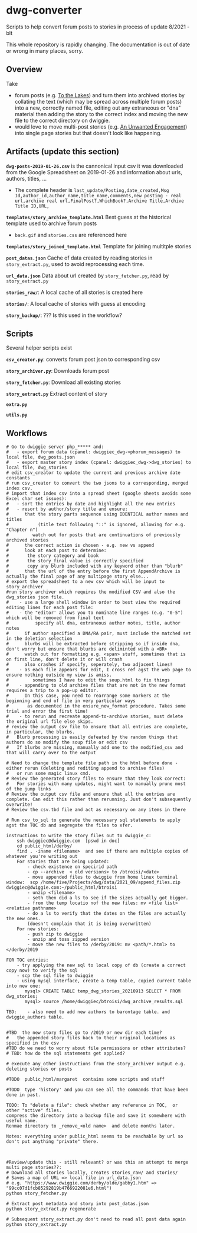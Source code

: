 # dwg-converter
Scripts to help convert forum posts to stories
in process of update 8/2021 - blt

This whole repository is rapidly changing. The documentation is out of date or wrong in many places, sorry.

## Overview

Take
 * forum posts (e.g. [To the Lakes](https://www.dwiggie.com/phorum/read.php?5,124030)) and turn them into archived stories by collating the text (which may be spread across multiple forum posts) into a new, correctly named file, editing out any extraneous or "dna" material then adding the story to the correct index and moving the new file to the correct directory on dwiggie.
 * would love to move multi-post stories (e.g. [An Unwanted Engagement](https://www.dwiggie.com/derby/jessil1b.htm)) into single page stories but that doesn't look like happening.

## Artifacts (update this section)

**`dwg-posts-2019-01-26.csv`** is the cannonical input csv it was downloaded from the Google Spreadsheet on 2019-01-26 and information about urls, authors, titles, ...
  * The complete header is ```last_update/Posting,date_created,Msg Id,author_id,author_name,title_name,comments,new posting - real url,archive real url,FinalPost?,WhichBook?,Archive Title,Archive Title ID,URL,```

**`templates/story_archive_template.html`** Best guess at the historical template used to archive forum posts
  * `back.gif` and `stories.css` are referenced here

**`templates/story_joined_template.html`** Template for joining multitple stories

**`post_datas.json`** Cache of data created by reading stories in `story_extract.py`, used to avoid reprocessing each time.

**`url_data.json`** Data about url created by `story_fetcher.py`, read by `story_extract.py`

**`stories_raw/`**: A local cache of all stories is created here

**`stories/`**: A local cache of stories with guess at encoding

**`story_backup/`**: ??? Is this used in the workflow?

## Scripts

Several helper scripts exist

**`csv_creator.py`**: converts forum post json to corresponding csv

**`story_archiver.py`**: Downloads forum post

**`story_fetcher.py`**: Download all existing stories

**`story_extract.py`** Extract content of story

**`extra.py`**

**`utils.py`**

## Workflows

```
# Go to dwiggie server php_***** and:
#	- export forum data (cpanel: dwiggiec_dwg->phorum_messages) to local file, dwg_posts.json
#	- export master story index (cpanel: dwiggiec_dwg->dwg_stories) to local file, dwg_stories
# edit csv_creator to update the current and previous archive date constants
# run csv_creator to convert the two jsons to a corresponding, merged index csv.
# import that index csv into a spread sheet (google sheets avoids some Excel char set issues):
#	- sort the entries by date and highlight all the new entries
#	- resort by author/story title and ensure:
#	   that the story parts sequence using IDENTICAL author names and titles
#	        (title text following "::" is ignored, allowing for e.g. "Chapter n")  
#	      watch out for posts that are continuations of previously archived stories
#	   the correct action is chosen - e.g. new vs append
#	   look at each post to determine:
# 		the story category and book
#		the story_final value is correctly specified
#		copy any blurb included with any keyword other than "blurb" 
#	   that the url of the entry before the first AppendArchive is actually the final page of any multipage story else... 
# export the spreadsheet to a new csv which will be input to story_archiver
#run story archiver which requires the modified CSV and also the dwg_stories json file.
#    - use a large shell window in order to best view the required editing lines for each post file:
#    - the "editor' allows you to nominate line ranges (e.g. "0-5") which will be removed from final text
#          specify all dna, extraneous author notes, title, author notes
#	   if author specified a DNA/RA pair, must include the matched set in the deletion selection
#	   blurbs will be extracted before stripping so if inside dna, don't worry but ensure that blurbs are deliminted with a <BR>
#	   watch out for formatting e.g. <span> stuff, sometimes that is on first line, don't delete it or will crash
#	   also crashes if specify, seperately, two adjacent lines!
#    - as each file appears for edit, I cross ref agst the web page to ensure nothing outside my view is amiss. 
#         sometimes I have to edit the soup.html to fix things 
#    - appending to old archive files that are not in the new format requires a trip to a pop-up editor.
#	   In this case, you need to rearrange some markers at the beginning and end of file in very particular ways
#		as documented in the ensure_new_format procedure. Takes some trial and error the first time!
#    - to rerun and recreate append-to-archive stories, must delete the original url file else skips. 
# review the output csv file to ensure that all entries are complete, in particular, the blurbs. 
#	Blurb processing is easily defeated by the random things that authors do so modify the soup file or edit csv
#	If blurbs are missing, manually add one to the modified_csv and that will carry over to the output

# Need to change the template file path in the html before done - either rerun (deleting and rediting append to archive files)
#	or run some magic linux cmd. 
# Review the generated story files to ensure that they look correct:
#	For stories with many updates, might want to manually prune most of the jump links
# Review the output csv file and ensure that all the entries are complete. Can edit this rather than rerunning. Just don't subsequently overwrite!
# Review the csv.tbd file and act as necessary on any items in there

# Run csv_to_sql to generate the necessary sql statements to apply agst the TOC db and segregate the files to xfer. 

instructions to write the story files out to dwiggie_c:
	ssh dwiggiec@dwiggie.com  [pswd in doc]
	cd public_html/derby/
	find . -iname <filename>  and see if there are multiple copies of whatever you're writing out
	For stories that are being updated: 	
	    - check existence on specirid path
	    - cp --archive  < old versions> to /btroisi/<date>
	    - move appended files to dwiggie from home linux terminal window:  scp /home/five/Projects/dwg/data/2021_09/append_files.zip dwiggiec@dwiggie.com:~/public_html/btroisi
	    - unzip <filename>
	    - seth then did a ls to see if the sizes actually got bigger.
	    - from the temp locatio nof the new files: mv <file list> <relative pathname>
	    - do a ls to verify that the dates on the files are actually the new ones. 
	    (doesn't complain that it is being overwritten)
	For new stories: 
		- push zip to dwiggie
		- unzip and toss zipped version
		- move the new files to /derby/2019: mv <path/*.html> to </derby/2019

FOR TOC entries: 
	- try applying the new sql to local copy of db (create a correct copy now) to verify the sql
	- scp the sql file to dwiggie
	- using mysql interface, create a temp table, copied current table into new one: 
	   mysql> CREATE TABLE temp_dwg_stories_20210913 SELECT * FROM dwg_stories;
	   mysql> source /home/dwiggiec/btroisi/dwg_archive_results.sql

TBD:	- also need to add new authors to barontage table. and dwiggie_authors table. 
	
	
#TBD  the new story files go to /2019 or new dir each time? 
#   the appended story files back to their original locations as specified in the csv
#TBD do we need to worry about file permissions or other attributes?
# TBD: how do the sql statements get applied?

# execute any other instructions from the story_archiver output e.g. deleting stories or posts

#TODO  public_html/margaret  contains some scripts and stuff

#TODO  type 'history' and you can see all the commands that have been done in past. 

TODO: To "delete a file": check whether any reference in TOC,  or other "active" files. 
compress the directory into a backup file and save it somewhere with useful name. 
Renmae directory to _remove_<old name>  and delete months later. 

Notes: everything under public_html seems to be reachable by url so don't put anything "private" there. 



#Review/update this - still relevant? or was this an attempt to merge multi page stories??:
# Download all stories locally, creates stories_raw/ and stories/
# Saves a map of URL => local file in url_data.json
# e.g. "https://www.dwiggie.com/derby/olde/gabby1.htm" => "99cc07d1fcb85292819b4766922081e6.html")
python story_fetcher.py

# Extract post metadata and story into post_datas.json
python story_extract.py regenerate

# Subsequent story_extract.py don't need to read all post data again
python story_extract.py
```

